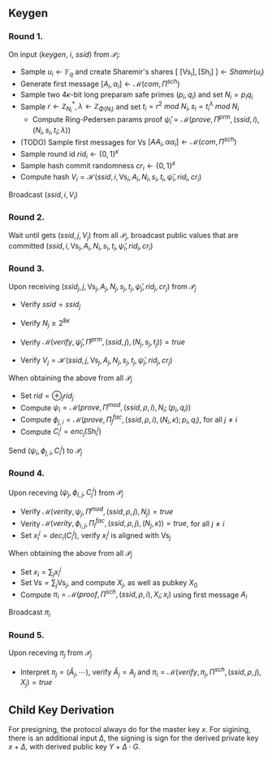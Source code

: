 <!-- https://katex.org/docs/supported.html -->

## Keygen

### Round 1.

On input $(keygen,\ i,\ ssid)$ from $\mathcal{P}_i$:

- Sample $u_i \gets \mathbb{F}_q$ and create Sharemir's shares $[\ [\mathrm{Vs}_i], [\mathrm{Sh}_i]\ ] \gets Shamir(u_i)$
- Generate first message $[A_i, \alpha_i] \gets \mathcal{M}(com, \Pi^{sch})$
- Sample two $4\kappa$-bit long preparam safe primes $(p_i, q_i)$ and set $N_i=p_iq_i$
- Sample $r \gets \mathbb{Z}_{N_i}^*, \lambda \gets \mathbb{Z}_{\Phi(N_i)}$ and set $t_i=r^2~ mod~N_i, s_i=t_i^{\lambda}~mod~N_i$
    - Compute Ring-Pedersen params proof $\hat{\psi}_i = \mathcal{M}(prove, \Pi^{prm}, (ssid, i), (N_i, s_i, t_i; \lambda))$
- (TODO) Sample first messages for $\mathrm{Vs}$ $[AA_i, \alpha\alpha_i]\gets\mathcal{M}(com, \Pi^{sch})$
- Sample round id $rid_i \gets \{0, 1\}^\kappa$
- Sample hash commit randomness $cr_i \gets \{0, 1\}^\kappa$
- Compute hash $V_i = \mathcal{H}(ssid, i, \mathrm{Vs}_i, A_i, N_i, s_i, t_i, \hat{\psi}_i, rid_i, cr_i)$

Broadcast $(ssid, i, V_i)$

### Round 2.

Wait until gets $(ssid, j, V_j)$ from all $\mathcal{P}_j$, broadcast public values that are committed $(ssid, i, \mathrm{Vs}_i, A_i, N_i, s_i, t_i, \hat{\psi}_i, rid_i, cr_i)$

### Round 3.

Upon receiving $(ssid_j, j, \mathrm{Vs}_j, A_j, N_j, s_j, t_j, \hat{\psi}_j, rid_j, cr_j)$ from $\mathcal{P}_j$

- Verify $ssid=ssid_j$
- Verify $N_j \ge 2^{8\kappa}$
- Verify $\mathcal{M}(verify, \hat{\psi}_j, \Pi^{prm}, (ssid, j), (N_j, s_j, t_j)) = true$

- Verify $V_j = \mathcal{H}(ssid, j, \mathrm{Vs}_j, A_j, N_j, s_j, t_j, \hat{\psi}_j, rid_j, cr_j)$

When obtaining the above from all $\mathcal{P}_j$

- Set $rid=\oplus_j rid_j$
- Compute $\psi_i=\mathcal{M}(prove, \Pi^{mod}, (ssid, \rho, i), N_i; (p_i, q_i))$
- Compute $\phi_{j,i}=\mathcal{M}(prove, \Pi^{fac}_j, (ssid, \rho, i), (N_i, \kappa); p_i, q_i)$, for all $j\ne i$
- Compute $C^j_i = enc_j(\mathrm{Sh}^j_i)$

Send $(\psi_i, \phi_{j, i}, C^j_i)$ to $\mathcal{P}_j$

### Round 4.

Upon receving $(\psi_j, \phi_{i, j}, C^i_j)$ from $\mathcal{P}_j$

- Verify $\mathcal{M}(verity, \psi_j, \Pi^{mod}, (ssid, \rho, j), N_j) = true$
- Verity $\mathcal{M}(verity, \phi_{i,j}, \Pi^{fac}_i, (ssid, \rho, j), (N_j, \kappa)) = true$, for all $j\ne i$
- Set $x^j_i = dec_i(C^j_i)$, verify $x^j_i$ is aligned with $\mathrm{Vs}_j$

When obtaining the above from all $\mathcal{P}_j$

- Set $x_i = \sum_j x^j_i$ 
- Set $\mathrm{Vs} = \sum_j \mathrm{Vs}_j$, and compute $X_j$, as well as pubkey $X_0$
- Compute $\pi_i = \mathcal{M}(proof, \Pi^{sch}, (ssid, \rho, i), X_i; x_i)$ using first message $A_i$

Broadcast $\pi_i$

### Round 5.

Upon receving $\pi_j$ from $\mathcal{P}_j$ 

- Interpret $\pi_j=(\hat{A}_j,\cdots)$, verify $\hat{A}_j=A_j$ and $\pi_i = \mathcal{M}(verify, \pi_j, \Pi^{sch}, (ssid, \rho, j), X_j)= true$


## Child Key Derivation

For presigning, the protocol always do for the master key $x$. For sigining, there is an additional input $\Delta$, the signing is sign for the derived private key $x+\Delta$, with derived public key $Y+\Delta \cdot G$.